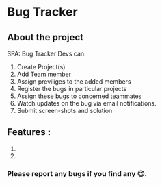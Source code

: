 # Bug Tracker

## About the project

SPA: Bug Tracker
Devs can:

1. Create Project(s)
2. Add Team member
3. Assign previliges to the added members
4. Register the bugs in particular projects
5. Assign these bugs to concerned teammates
6. Watch updates on the bug via email notifications.
7. Submit screen-shots and solution

## Features :

1.
2.

### Please report any bugs if you find any 😉.
